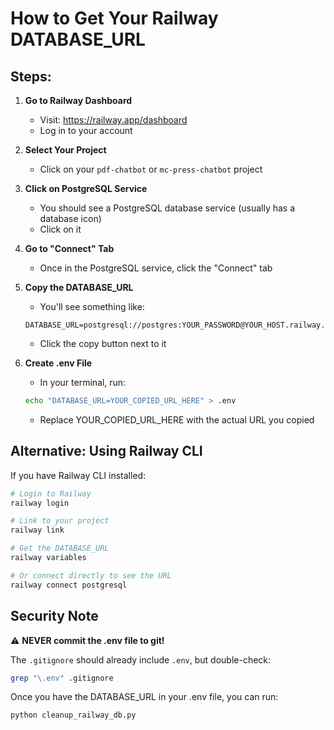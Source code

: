 # How to Get Your Railway DATABASE_URL

## Steps:

1. **Go to Railway Dashboard**
   - Visit: https://railway.app/dashboard
   - Log in to your account

2. **Select Your Project**
   - Click on your `pdf-chatbot` or `mc-press-chatbot` project

3. **Click on PostgreSQL Service**
   - You should see a PostgreSQL database service (usually has a database icon)
   - Click on it

4. **Go to "Connect" Tab**
   - Once in the PostgreSQL service, click the "Connect" tab

5. **Copy the DATABASE_URL**
   - You'll see something like:
   ```
   DATABASE_URL=postgresql://postgres:YOUR_PASSWORD@YOUR_HOST.railway.app:PORT/railway
   ```
   - Click the copy button next to it

6. **Create .env File**
   - In your terminal, run:
   ```bash
   echo "DATABASE_URL=YOUR_COPIED_URL_HERE" > .env
   ```
   - Replace YOUR_COPIED_URL_HERE with the actual URL you copied

## Alternative: Using Railway CLI

If you have Railway CLI installed:

```bash
# Login to Railway
railway login

# Link to your project
railway link

# Get the DATABASE_URL
railway variables

# Or connect directly to see the URL
railway connect postgresql
```

## Security Note

⚠️ **NEVER commit the .env file to git!** 

The `.gitignore` should already include `.env`, but double-check:
```bash
grep "\.env" .gitignore
```

Once you have the DATABASE_URL in your .env file, you can run:
```bash
python cleanup_railway_db.py
```